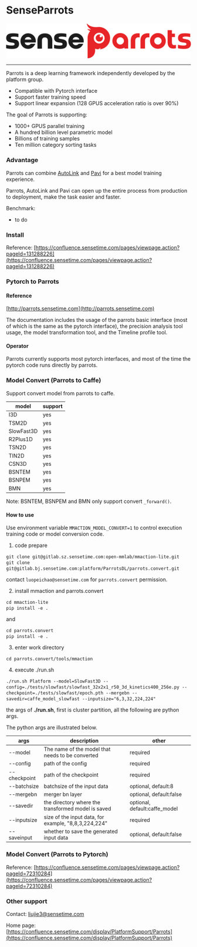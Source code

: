 # SenseParrots
![parrots](imgs/parrots_logo.png)

-----------------------------------

Parrots is a deep learning framework independently developed by the platform group.

- Compatible with Pytorch interface
- Support faster training speed
- Support linear expansion (128 GPUS acceleration ratio is over 90%)

The goal of Parrots is supporting:

- 1000+ GPUS parallel training
- A hundred billion level parametric model
- Billions of training samples
- Ten million category sorting tasks

### Advantage

Parrots can combine [AutoLink](http://autolink.parrots.sensetime.com) and [Pavi](http://pavi.parrots.sensetime.com) for a best model training experience.

Parrots, AutoLink and Pavi can open up the entire process from production to deployment, make the task easier and faster.

Benchmark:

- to do

### Install

Reference: [https://confluence.sensetime.com/pages/viewpage.action?pageId=131288226](https://confluence.sensetime.com/pages/viewpage.action?pageId=131288226)

### Pytorch to Parrots

#### Reference

[http://parrots.sensetime.com](http://parrots.sensetime.com)

The documentation includes the usage of the parrots basic interface (most of which is the same as the pytorch interface), the precision analysis tool usage, the model transformation tool, and the Timeline profile tool.

#### Operator

Parrots currently supports most pytorch interfaces, and most of the time the pytorch code runs directly by parrots.



### Model Convert (Parrots to Caffe)

Support convert model from parrots to caffe.

|model|support|
|---|---|
|I3D|yes|
|TSM2D|yes|
|SlowFast3D|yes|
|R2Plus1D|yes|
|TSN2D|yes|
|TIN2D|yes|
|CSN3D|yes|
|BSNTEM|yes|
|BSNPEM|yes|
|BMN|yes|

Note: BSNTEM, BSNPEM and BMN only support convert `_forward()`.

#### How to use

Use environment variable `MMACTION_MODEL_CONVERT=1` to control execution training code or model conversion code.

1) code prepare

```
git clone git@gitlab.sz.sensetime.com:open-mmlab/mmaction-lite.git
git clone git@gitlab.bj.sensetime.com:platform/ParrotsDL/parrots.convert.git
```
contact `luopeichao@sensetime.com` for `parrots.convert` permission.

2) install mmaction and parrots.convert

```
cd mmaction-lite
pip install -e .
```
and
```
cd parrots.convert
pip install -e .
```

3) enter work directory

```
cd parrots.convert/tools/mmaction
```

4) execute ./run.sh

```
./run.sh Platform --model=SlowFast3D --config=./tests/slowfast/slowfast_32x2x1_r50_3d_kinetics400_256e.py --checkpoint=./tests/slowfast/epoch.pth --mergebn --savedir=caffe_model_slowfast --inputsize="6,3,32,224,224"
```

the args of **./run.sh**, first is cluster partition, all the following are python args.

The python args are illustrated below.

|args|description|other|
|---|---|---|
|--model|The name of the model that needs to be converted|required|
|--config|path of the config|required|
|--checkpoint|path of the checkpoint|required|
|--batchsize|batchsize of the input data|optional, default:8|
|--mergebn|merger bn layer|optional, default:false|
|--savedir|the directory where the transformed model is saved|optional, default:caffe_model|
|--inputsize|size of the input data, for example, "8,8,3,224,224"|required|
--saveinput|whether to save the generated input data|optional, default:false|

### Model Convert (Parrots to Pytorch)

Reference: [https://confluence.sensetime.com/pages/viewpage.action?pageId=72310284](https://confluence.sensetime.com/pages/viewpage.action?pageId=72310284)

### Other support

Contact: liujie3@sensetime.com

Home page: [https://confluence.sensetime.com/display/PlatformSupport/Parrots](https://confluence.sensetime.com/display/PlatformSupport/Parrots)
